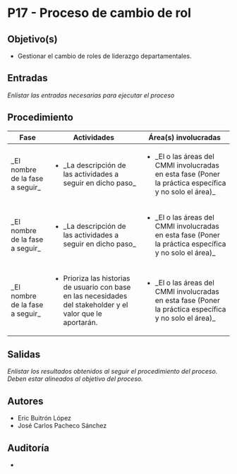 # P17 - Proceso de cambio de rol

## Objetivo(s)

- Gestionar el cambio de roles de liderazgo departamentales.

## Entradas

_Enlistar las entradas necesarias para ejecutar el proceso_

## Procedimiento

<table>
  <thead>
    <th>Fase</th>
    <th>Actividades</th>
    <th>Área(s) involucradas</th>
  </thead>

  <tbody>
    <tr>
      <td>_El nombre de la fase a seguir_</td>
      <td>
        <ul align="left">
          <li>_La descripción de las actividades a seguir en dicho paso_</li>
        </ul>
      </td>
      <td>
        <ul>
          <li>_El o las áreas del CMMI involucradas en esta fase (Poner la práctica específica y no solo el área)_</li>
        </ul>
      </td>
    </tr>
    <tr>
      <td>_El nombre de la fase a seguir_</td>
      <td>
        <ul align="left">
          <li>_La descripción de las actividades a seguir en dicho paso_</li>
        </ul>
      </td>
      <td>
        <ul>
          <li>_El o las áreas del CMMI involucradas en esta fase (Poner la práctica específica y no solo el área)_</li>
        </ul>
      </td>
    </tr>
    <tr>
      <td>_El nombre de la fase a seguir_</td>
      <td>
        <ul align="left">
          <li>Prioriza las historias de usuario con base en las necesidades del stakeholder y el valor que le aportarán.</li>
        </ul>
      </td>
      <td>
        <ul>
          <li>_El o las áreas del CMMI involucradas en esta fase (Poner la práctica específica y no solo el área)_</li>
        </ul>
      </td>
    </tr>
  </tbody>
</table>

## Salidas

_Enlistar los resultados obtenidos al seguir el procedimiento del proceso. Deben estar alineados al objetivo del proceso._

## Autores

- Eric Buitrón López
- José Carlos Pacheco Sánchez

## Auditoría

- 